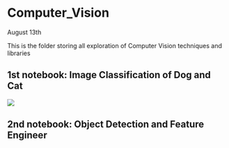 # Computer_Vision
August 13th



This is the folder storing all exploration of Computer Vision techniques and libraries



## 1st notebook: Image Classification of Dog and Cat

![](assets/thumbnail.gif)

## 2nd notebook: Object Detection and Feature Engineer



